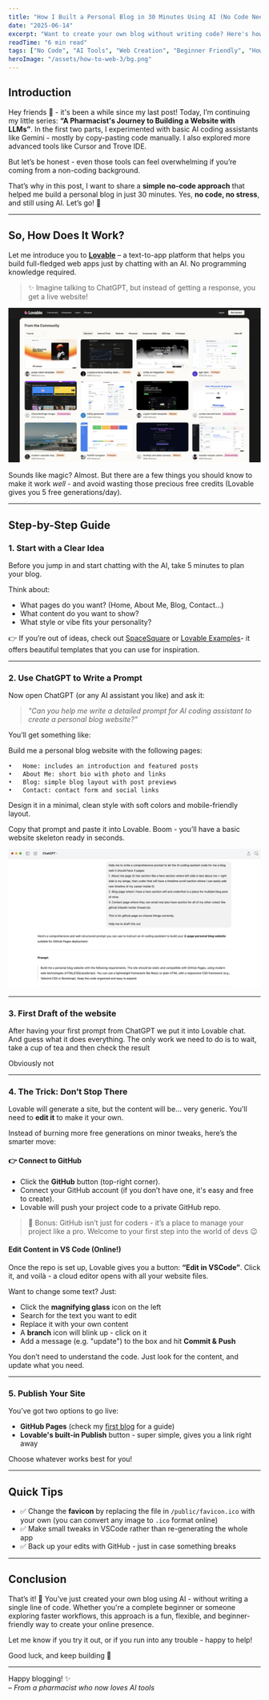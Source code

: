 ```yaml
---
title: "How I Built a Personal Blog in 30 Minutes Using AI (No Code Needed)"
date: "2025-06-14"
excerpt: "Want to create your own blog without writing code? Here's how I used an AI assistant and a tool called Lovable to get my personal website live - in under 30 minutes!"
readTime: "6 min read"
tags: ["No Code", "AI Tools", "Web Creation", "Beginner Friendly", "How To"]
heroImage: "/assets/how-to-web-3/bg.png"
---
```


## Introduction

Hey friends 👋 - it's been a while since my last post! Today, I’m continuing my little series: **“A Pharmacist's Journey to Building a Website with LLMs”**. In the first two parts, I experimented with basic AI coding assistants like Gemini - mostly by copy-pasting code manually. I also explored more advanced tools like Cursor and Trove IDE.

But let’s be honest - even those tools can feel overwhelming if you’re coming from a non-coding background.

That’s why in this post, I want to share a **simple no-code approach** that helped me build a personal blog in just 30 minutes. Yes, **no code, no stress**, and still using AI. Let’s go! 🚀

---

## So, How Does It Work?

Let me introduce you to **[Lovable](https://lovable.dev/)** – a text-to-app platform that helps you build full-fledged web apps just by chatting with an AI. No programming knowledge required.

> ✨ Imagine talking to ChatGPT, but instead of getting a response, you get a live website!

![Lovable UI](/assets/how-to-web-3/lovable-ui.png)

Sounds like magic? Almost. But there are a few things you should know to make it work *well* - and avoid wasting those precious free credits (Lovable gives you 5 free generations/day).

---

## Step-by-Step Guide

### 1. Start with a Clear Idea

Before you jump in and start chatting with the AI, take 5 minutes to plan your blog.

Think about:

- What pages do you want? (Home, About Me, Blog, Contact…)
- What content do you want to show?
- What style or vibe fits your personality?

👉 If you’re out of ideas, check out [SpaceSquare](https://spacesquare.io/) or [Lovable Examples](https://lovable.dev/)- it offers beautiful templates that you can use for inspiration.

---

### 2. Use ChatGPT to Write a Prompt

Now open ChatGPT (or any AI assistant you like) and ask it:

> _"Can you help me write a detailed prompt for AI coding assistant to create a personal blog website?"_

You’ll get something like:

Build me a personal blog website with the following pages:

	•	Home: includes an introduction and featured posts
	•	About Me: short bio with photo and links
	•	Blog: simple blog layout with post previews
	•	Contact: contact form and social links

Design it in a minimal, clean style with soft colors and mobile-friendly layout.

Copy that prompt and paste it into Lovable. Boom - you’ll have a basic website skeleton ready in seconds.

![Example Image](/assets/how-to-web-3/chatgpt-prompt.png)

---

### 3. First Draft of the website
After having your first prompt from ChatGPT we put it into Lovable chat. And guess what it does everything. The only work we need to do is to wait, take a cup of tea and then check the result

Obviously not 

---

### 4. The Trick: Don’t Stop There

Lovable will generate a site, but the content will be… very generic. You'll need to **edit it** to make it your own.

Instead of burning more free generations on minor tweaks, here’s the smarter move:

#### 👉 Connect to GitHub

- Click the **GitHub** button (top-right corner).
- Connect your GitHub account (if you don’t have one, it's easy and free to create).
- Lovable will push your project code to a private GitHub repo.

> 🧠 Bonus: GitHub isn’t just for coders - it’s a place to manage your project like a pro. Welcome to your first step into the world of devs 😉

#### Edit Content in VS Code (Online!)

Once the repo is set up, Lovable gives you a button: **“Edit in VSCode”**. Click it, and voilà - a cloud editor opens with all your website files.

Want to change some text? Just:

- Click the **magnifying glass** icon on the left
- Search for the text you want to edit
- Replace it with your own content
- A **branch** icon will blink up - click on it
- Add a message (e.g. "update") to the box and hit **Commit & Push**

You don’t need to understand the code. Just look for the content, and update what you need.

---

### 5. Publish Your Site

You’ve got two options to go live:

- **GitHub Pages** (check my [first blog](#) for a guide)
- **Lovable's built-in Publish** button - super simple, gives you a link right away

Choose whatever works best for you!

---

## Quick Tips

- ✅ Change the **favicon** by replacing the file in `/public/favicon.ico` with your own (you can convert any image to `.ico` format online)
- ✅ Make small tweaks in VSCode rather than re-generating the whole app
- ✅ Back up your edits with GitHub - just in case something breaks

---

## Conclusion

That’s it! 🎉 You’ve just created your own blog using AI - without writing a single line of code. Whether you're a complete beginner or someone exploring faster workflows, this approach is a fun, flexible, and beginner-friendly way to create your online presence.

Let me know if you try it out, or if you run into any trouble - happy to help!

Good luck, and keep building 💪

---

Happy blogging! ✨  
– *From a pharmacist who now loves AI tools*
